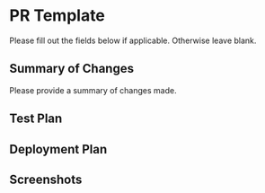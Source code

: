 # PR Template

Please fill out the fields below if applicable. Otherwise leave blank.

## Summary of Changes

Please provide a summary of changes made.

## Test Plan

## Deployment Plan

## Screenshots
